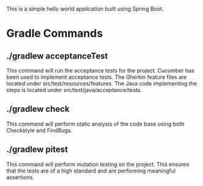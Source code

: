 This is a simple hello world application built using Spring Boot.

# Gradle Commands

## ./gradlew acceptanceTest
This command will run the acceptance tests for the project. Cucumber has
been used to implement acceptance tests. The Gherkin feature files are
located under src/test/resources/features. The Java code implementing 
the steps is located under src/test/java/acceptance/tests.

## ./gradlew check
This command will perform static analysis of the code base using both
Checkstyle and FindBugs.

## ./gradlew pitest
This command will perform mutation testing on the project. This ensures
that the tests are of a high standard and are performing meaningful
assertions.